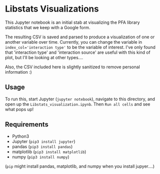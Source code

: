 # Libstats Visualizations

This Jupyter notebook is an initial stab at visualizing the PFA library statistics that we keep with a Google form.

The resulting CSV is saved and parsed to produce a visualization of one or another variable over time. Currently, you can change the variable in `index_col='interaction type'` to be the variable of interest. I've only found that 'interaction type' and 'interaction source' are useful with this kind of plot, but I'll be looking at other types.... 

Also, the CSV included here is slightly sanitized to remove personal information :)

## Usage

To run this, start Jupyter (`jupyter notebook`), navigate to this directory, and open up the `Libstats_visualization.ipynb`. Then `Run all cells` and see what pops up!


## Requirements

* Python3
* Jupyter (`pip3 install jupyter`)
* pandas (`pip3 install pandas`)
* matplotlib (`pip3 install matplotlib`)
* numpy (`pip3 install numpy`)

(`pip` might install pandas, matplotlib, and numpy when you install jupyer....)

 
